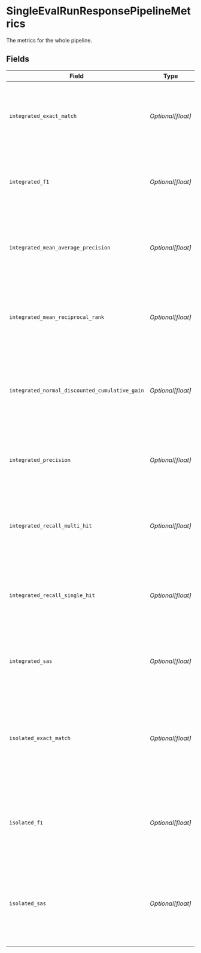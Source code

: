 # SingleEvalRunResponsePipelineMetrics

The metrics for the whole pipeline.


## Fields

| Field                                                                                                                                                                                 | Type                                                                                                                                                                                  | Required                                                                                                                                                                              | Description                                                                                                                                                                           |
| ------------------------------------------------------------------------------------------------------------------------------------------------------------------------------------- | ------------------------------------------------------------------------------------------------------------------------------------------------------------------------------------- | ------------------------------------------------------------------------------------------------------------------------------------------------------------------------------------- | ------------------------------------------------------------------------------------------------------------------------------------------------------------------------------------- |
| `integrated_exact_match`                                                                                                                                                              | *Optional[float]*                                                                                                                                                                     | :heavy_minus_sign:                                                                                                                                                                    | The number of exact matches of the pipeline. For more information, see [Experiments and Metrics](https://docs.cloud.deepset.ai/docs/experiments-and-metrics)                          |
| `integrated_f1`                                                                                                                                                                       | *Optional[float]*                                                                                                                                                                     | :heavy_minus_sign:                                                                                                                                                                    | The F1 score of the pipeline. For more information, see [Experiments and Metrics](https://docs.cloud.deepset.ai/docs/experiments-and-metrics)                                         |
| `integrated_mean_average_precision`                                                                                                                                                   | *Optional[float]*                                                                                                                                                                     | :heavy_minus_sign:                                                                                                                                                                    | The mean average precision of the pipeline. For more information, see [Experiments and Metrics](https://docs.cloud.deepset.ai/docs/experiments-and-metrics)                           |
| `integrated_mean_reciprocal_rank`                                                                                                                                                     | *Optional[float]*                                                                                                                                                                     | :heavy_minus_sign:                                                                                                                                                                    | The mean reciprocal rank of the pipeline. For more information, see [Experiments and Metrics](https://docs.cloud.deepset.ai/docs/experiments-and-metrics)                             |
| `integrated_normal_discounted_cumulative_gain`                                                                                                                                        | *Optional[float]*                                                                                                                                                                     | :heavy_minus_sign:                                                                                                                                                                    | The normal discounted cumulative gain of the pipeline. For more information, see [Experiments and Metrics](https://docs.cloud.deepset.ai/docs/experiments-and-metrics)                |
| `integrated_precision`                                                                                                                                                                | *Optional[float]*                                                                                                                                                                     | :heavy_minus_sign:                                                                                                                                                                    | The precision of the pipeline. For more information, see [Experiments and Metrics](https://docs.cloud.deepset.ai/docs/experiments-and-metrics)                                        |
| `integrated_recall_multi_hit`                                                                                                                                                         | *Optional[float]*                                                                                                                                                                     | :heavy_minus_sign:                                                                                                                                                                    | The recall multi hit metric of the pipeline. For more information, see [Experiments and Metrics](https://docs.cloud.deepset.ai/docs/experiments-and-metrics)                          |
| `integrated_recall_single_hit`                                                                                                                                                        | *Optional[float]*                                                                                                                                                                     | :heavy_minus_sign:                                                                                                                                                                    | The recall single hit metric of the pipeline. For more information, see [Experiments and Metrics](https://docs.cloud.deepset.ai/docs/experiments-and-metrics)                         |
| `integrated_sas`                                                                                                                                                                      | *Optional[float]*                                                                                                                                                                     | :heavy_minus_sign:                                                                                                                                                                    | The SAS score of the pipeline. For more information, see [Experiments and Metrics](https://docs.cloud.deepset.ai/docs/experiments-and-metrics)                                        |
| `isolated_exact_match`                                                                                                                                                                | *Optional[float]*                                                                                                                                                                     | :heavy_minus_sign:                                                                                                                                                                    | The number of exact matches of the last answer_node in isolated mode. For more information, see [Experiments and Metrics](https://docs.cloud.deepset.ai/docs/experiments-and-metrics) |
| `isolated_f1`                                                                                                                                                                         | *Optional[float]*                                                                                                                                                                     | :heavy_minus_sign:                                                                                                                                                                    | The F1 score of the last answer_node in isolated mode. For more information, see [Experiments and Metrics](https://docs.cloud.deepset.ai/docs/experiments-and-metrics)                |
| `isolated_sas`                                                                                                                                                                        | *Optional[float]*                                                                                                                                                                     | :heavy_minus_sign:                                                                                                                                                                    | The SAS score of the last answer_node in isolated mode. For more information, see [Experiments and Metrics](https://docs.cloud.deepset.ai/docs/experiments-and-metrics)               |